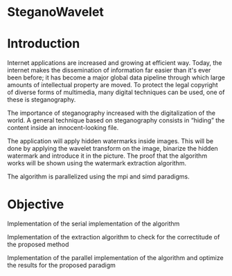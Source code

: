 # SteganoWavelet
 
# Introduction
Internet applications are increased and growing at efficient way. Today, the internet makes the dissemination of information far easier than it's ever been before; it has become a major global data pipeline through which large amounts of intellectual property are moved. To protect the legal copyright of diverse forms of multimedia, many digital techniques can be used, one of these is steganography.  

The importance of steganography increased with the digitalization of the world. A general technique based on steganography consists in “hiding” the content inside an innocent-looking file. 

The application will apply hidden watermarks inside images. This will be done by applying the wavelet transform on the image, binarize the hidden watermark and introduce it in the picture. The proof that the algorithm works will be shown using the watermark extraction algorithm. 

The algorithm is parallelized using the mpi and simd paradigms.
 
# Objective 

Implementation of the serial implementation of the algorithm  

Implementation of the extraction algorithm to check for the correctitude of the proposed method 

Implementation of the parallel implementation of the algorithm and optimize the results for the proposed paradigm 

